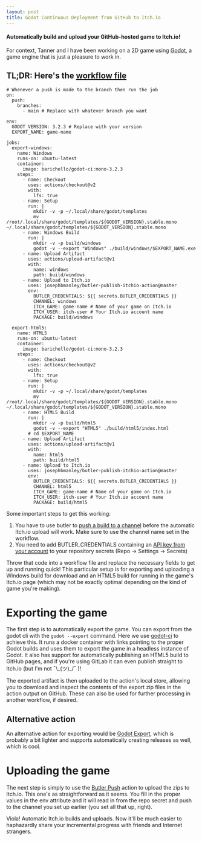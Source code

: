 ```yaml
---
layout: post
title: Godot Continuous Deployment from GitHub to Itch.io 
---
```


#### Automatically build and upload your GitHub-hosted game to Itch.io!

For context, Tanner and I have been working on a 2D game using [Godot](https://godotengine.org/), a game engine that is just a pleasure to work in.

## TL;DR: Here's the [workflow file](https://github.com/SuGar33-Coding/The-Grand-Battle-Arena/blob/working/.github/workflows/deploy_game.yml)
```
# Whenever a push is made to the branch then run the job
on: 
  push:
    branches:
      - main # Replace with whatever branch you want

env:
  GODOT_VERSION: 3.2.3 # Replace with your version
  EXPORT_NAME: game-name

jobs:
  export-windows:
    name: Windows
    runs-on: ubuntu-latest
    container:
      image: barichello/godot-ci:mono-3.2.3
    steps:
      - name: Checkout
        uses: actions/checkout@v2
        with:
          lfs: true
      - name: Setup
        run: |
          mkdir -v -p ~/.local/share/godot/templates
          mv /root/.local/share/godot/templates/${GODOT_VERSION}.stable.mono ~/.local/share/godot/templates/${GODOT_VERSION}.stable.mono
      - name: Windows Build
        run: |
          mkdir -v -p build/windows
          godot -v --export "Windows" ./build/windows/$EXPORT_NAME.exe
      - name: Upload Artifact
        uses: actions/upload-artifact@v1
        with:
          name: windows
          path: build/windows
      - name: Upload to Itch.io
        uses: josephbmanley/butler-publish-itchio-action@master
        env:
          BUTLER_CREDENTIALS: ${{ secrets.BUTLER_CREDENTIALS }}
          CHANNEL: windows
          ITCH_GAME: game-name # Name of your game on Itch.io
          ITCH_USER: itch-user # Your Itch.io account name
          PACKAGE: build/windows
          
  export-html5:
    name: HTML5
    runs-on: ubuntu-latest
    container:
      image: barichello/godot-ci:mono-3.2.3
    steps:
      - name: Checkout
        uses: actions/checkout@v2
        with:
          lfs: true
      - name: Setup
        run: |
          mkdir -v -p ~/.local/share/godot/templates
          mv /root/.local/share/godot/templates/${GODOT_VERSION}.stable.mono ~/.local/share/godot/templates/${GODOT_VERSION}.stable.mono
      - name: HTML5 Build
        run: |
          mkdir -v -p build/html5
          godot -v --export "HTML5" ./build/html5/index.html
        # cd $EXPORT_NAME
      - name: Upload Artifact
        uses: actions/upload-artifact@v1
        with:
          name: html5
          path: build/html5
      - name: Upload to Itch.io
        uses: josephbmanley/butler-publish-itchio-action@master
        env:
          BUTLER_CREDENTIALS: ${{ secrets.BUTLER_CREDENTIALS }}
          CHANNEL: html5
          ITCH_GAME: game-name # Name of your game on Itch.io
          ITCH_USER: itch-user # Your Itch.io account name
          PACKAGE: build/html5
```
Some important steps to get this working:
1. You have to use butler to [push a build to a channel](https://itch.io/docs/butler/pushing.html) before the automatic Itch.io upload will work. Make sure to use the channel name set in the workflow.
2. You need to add BUTLER_CREDENTIALS containing an [API key from your account](https://itch.io/user/settings/api-keys) to your repository secrets (Repo $\rightarrow$ Settings $\rightarrow$ Secrets)

Throw that code into a workflow file and replace the necessary fields to get up and running quick! 
This particular setup is for exporting and uploading a Windows build for download and an HTML5 build for running in the game's Itch.io page (which may not be exactly optimal depending on the kind of game you're making).

# Exporting the game
The first step is to automatically export the game. You can export from the godot cli with the `godot --export` command. Here we use [godot-ci](https://github.com/marketplace/actions/godot-ci) to achieve this. It runs a docker container with links pointing to the proper Godot builds and uses them to export the game in a headless instance of Godot. It also has support for automatically publishing an HTML5 build to GitHub pages, and if you're using GitLab it can even publish straight to Itch.io (but I'm not ¯\\\_(ツ)\_/¯ )!

The exported artifact is then uploaded to the action's local store, allowing you to download and inspect the contents of the export zip files in the action output on GitHub. These can also be used for further processing in another workflow, if desired.

## Alternative action
An alternative action for exporting would be [Godot Export](https://github.com/marketplace/actions/godot-export), which is probably a bit lighter and supports automatically creating releases as well, which is cool.

# Uploading the game
The next step is simply to use the [Butler Push](https://github.com/marketplace/actions/butler-push) action to upload the zips to Itch.io. This one's as straightforward as it seems. You fill in the proper values in the env attribute and it will read in from the repo secret and push to the channel you set up earlier (you set all that up, right).

Viola! Automatic Itch.io builds and uploads. Now it'll be much easier to haphazardly share your incremental progress with friends and Internet strangers.